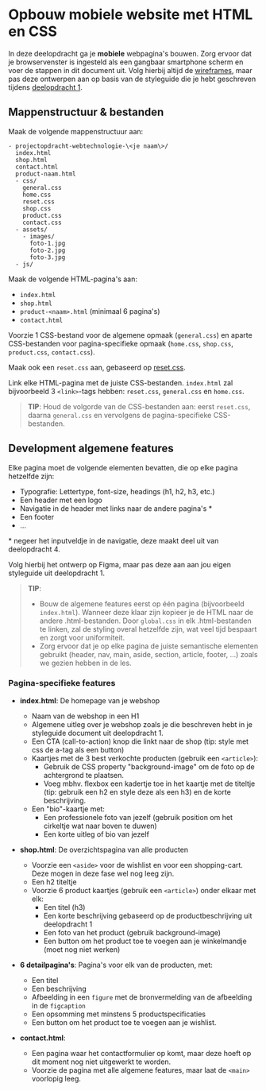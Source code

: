 # Opbouw mobiele website met HTML en CSS

In deze deelopdracht ga je **mobiele** webpagina's bouwen. Zorg ervoor dat je browservenster is ingesteld als een gangbaar smartphone scherm en voer de stappen in dit document uit. Volg hierbij altijd de [wireframes](algemeen.md#wireframes), maar pas deze ontwerpen aan op basis van de styleguide die je hebt geschreven tijdens [deelopdracht 1](deelopdracht-1-concept-content.md).

## Mappenstructuur & bestanden

Maak de volgende mappenstructuur aan:

```
- projectopdracht-webtechnologie-\<je naam\>/
  index.html
  shop.html
  contact.html
  product-naam.html
  - css/
    general.css
    home.css
    reset.css
    shop.css
    product.css
    contact.css
  - assets/
    - images/
      foto-1.jpg
      foto-2.jpg
      foto-3.jpg
  - js/
 ``` 
Maak de volgende HTML-pagina's aan:

- `index.html`
- `shop.html`
- `product-<naam>.html` (minimaal 6 pagina's)
- `contact.html`

Voorzie 1 CSS-bestand voor de algemene opmaak (`general.css`) en aparte CSS-bestanden voor pagina-specifieke opmaak (`home.css`, `shop.css`, `product.css`, `contact.css`).

Maak ook een `reset.css` aan, gebaseerd op [reset.css](https://github.com/elad2412/the-new-css-reset).

Link elke HTML-pagina met de juiste CSS-bestanden. `index.html` zal bijvoorbeeld 3 `<link>`-tags hebben: `reset.css`, `general.css` en `home.css`.

> **TIP**: Houd de volgorde van de CSS-bestanden aan: eerst `reset.css`, daarna `general.css` en vervolgens de pagina-specifieke CSS-bestanden.

## Development algemene features

Elke pagina moet de volgende elementen bevatten, die op elke pagina hetzelfde zijn:

- Typografie: Lettertype, font-size, headings (h1, h2, h3, etc.)
- Een header met een logo
- Navigatie in de header met links naar de andere pagina's *
- Een footer
- ...

\* negeer het inputveldje in de navigatie, deze maakt deel uit van deelopdracht 4. 

Volg hierbij het ontwerp op Figma, maar pas deze aan aan jou eigen styleguide uit deelopdracht 1.

> **TIP**: 
> - Bouw de algemene features eerst op één pagina (bijvoorbeeld `index.html`). Wanneer deze klaar zijn kopieer je de HTML naar de andere .html-bestanden. Door `global.css` in elk .html-bestanden te linken, zal de styling overal hetzelfde zijn, wat veel tijd bespaart en zorgt voor uniformiteit.
> - Zorg ervoor dat je op elke pagina de juiste semantische elementen gebruikt (header, nav, main, aside, section, article, footer, ...) zoals we gezien hebben in de les.

### Pagina-specifieke features

- **index.html**: De homepage van je webshop
  - Naam van de webshop in een H1
  - Algemene uitleg over je webshop zoals je die beschreven hebt in je styleguide document uit deelopdracht 1.
  - Een CTA (call-to-action) knop die linkt naar de shop (tip: style met css de a-tag als een button)
  - Kaartjes met de 3 best verkochte producten (gebruik een `<article>`):
    - Gebruik de CSS property "background-image" om de foto op de achtergrond te plaatsen.
    - Voeg mbhv. flexbox een kadertje toe in het kaartje met de titeltje (tip: gebruik een h2 en style deze als een h3) en de korte beschrijving.
  - Een "bio"-kaartje met:
    - Een professionele foto van jezelf (gebruik position om het cirkeltje wat naar boven te duwen)
    - Een korte uitleg of bio van jezelf

- **shop.html**: De overzichtspagina van alle producten
  - Voorzie een `<aside>` voor de wishlist en voor een shopping-cart. Deze mogen in deze fase wel nog leeg zijn.
  - Een h2 titeltje
  - Voorzie 6 product kaartjes (gebruik een `<article>`) onder elkaar met elk:
    - Een titel (h3)
    - Een korte beschrijving gebaseerd op de productbeschrijving uit deelopdracht 1
    - Een foto van het product (gebruik background-image)
    - Een button om het product toe te voegen aan je winkelmandje (moet nog niet werken) 

- **6 detailpagina's**: Pagina's voor elk van de producten, met:
  - Een titel
  - Een beschrijving
  - Afbeelding in een `figure` met de bronvermelding van de afbeelding in de `figcaption`
  - Een opsomming met minstens 5 productspecificaties
  - Een button om het product toe te voegen aan je wishlist.

- **contact.html**: 
  - Een pagina waar het contactformulier op komt, maar deze hoeft op dit moment nog niet uitgewerkt te worden.
  - Voorzie de pagina met alle algemene features, maar laat de `<main>` voorlopig leeg.
